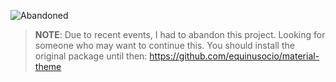![Abandoned](https://img.shields.io/badge/status-abandoned-red.svg)
> **NOTE**: Due to recent events, I had to abandon this project. Looking for someone who may want to continue this. You should install the original package until then: https://github.com/equinusocio/material-theme

